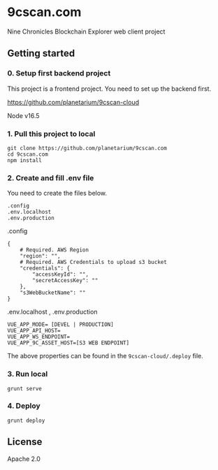 # 9cscan.com
Nine Chronicles Blockchain Explorer web client project

## Getting started
### 0. Setup first backend project
This project is a frontend project. You need to set up the backend first.

https://github.com/planetarium/9cscan-cloud

Node v16.5

### 1. Pull this project to local

```
git clone https://github.com/planetarium/9cscan.com
cd 9cscan.com
npm install
```

### 2. Create and fill .env file

You need to create the files below.
```
.config
.env.localhost
.env.production
```

.config
```
{
    # Required. AWS Region
    "region": "",
    # Required. AWS Credentials to upload s3 bucket
    "credentials": {
        "accessKeyId": "",
        "secretAccessKey": ""
    },
    "s3WebBucketName": ""
}
```

.env.localhost , .env.production
```
VUE_APP_MODE= [DEVEL | PRODUCTION]
VUE_APP_API_HOST=
VUE_APP_WS_ENDPOINT=
VUE_APP_9C_ASSET_HOST=[S3 WEB ENDPOINT]
```
The above properties can be found in the `9cscan-cloud/.deploy` file.


### 3. Run local
```
grunt serve
```

### 4. Deploy
```
grunt deploy 
```


## License

Apache 2.0
